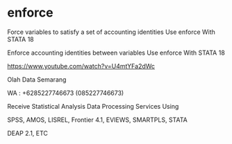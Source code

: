 # enforce
Force variables to satisfy a set of accounting identities Use enforce With STATA 18

Enforce accounting identities between variables Use enforce With STATA 18

https://www.youtube.com/watch?v=U4mtYFa2dWc

Olah Data Semarang

WA : +6285227746673 (085227746673)

Receive Statistical Analysis Data Processing Services Using

SPSS, AMOS, LISREL, Frontier 4.1, EVIEWS, SMARTPLS, STATA

DEAP 2.1, ETC
